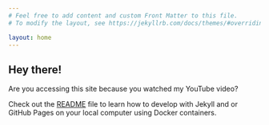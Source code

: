 ```yaml
---
# Feel free to add content and custom Front Matter to this file.
# To modify the layout, see https://jekyllrb.com/docs/themes/#overriding-theme-defaults

layout: home
---
```


## Hey there!
Are you accessing this site because you watched my YouTube video?

Check out the [README](https://github.com/BillRaymond/my-jekyll-docker-website#readme) file to learn how to develop with Jekyll and or GitHub Pages on your local computer using Docker containers.

